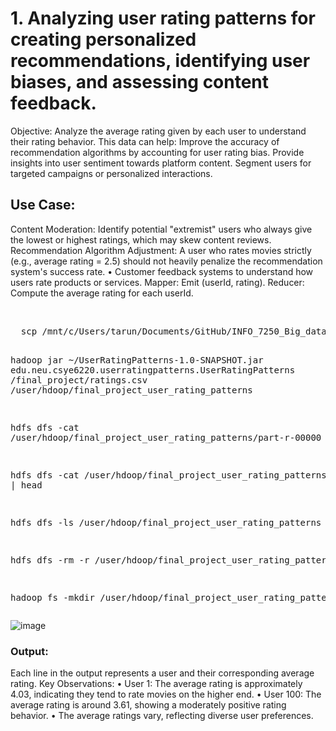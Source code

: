 <h1>1.	Analyzing user rating patterns for creating personalized recommendations, identifying user biases, and assessing content feedback.</h1>
Objective: Analyze the average rating given by each user to understand their rating behavior. This data can help: Improve the accuracy of recommendation algorithms by accounting for user rating bias. Provide insights into user sentiment towards platform content. Segment users for targeted campaigns or personalized interactions.

</br>
<h2>Use Case:</h2>
<p>Content Moderation: Identify potential "extremist" users who always give the lowest or highest ratings, which may skew content reviews.
Recommendation Algorithm Adjustment: A user who rates movies strictly (e.g., average rating = 2.5) should not heavily penalize the recommendation system's success rate.
•	Customer feedback systems to understand how users rate products or services.
Mapper: Emit (userId, rating).
Reducer: Compute the average rating for each userId.
</p>
<br/>
<pre>
  scp /mnt/c/Users/tarun/Documents/GitHub/INFO_7250_Big_data/final_project/UserRatingPatterns/target/UserRatingPatterns-1.0-SNAPSHOT.jar  hdoop@tarunsankhla:~/UserRatingPatterns-1.0-SNAPSHOT.jar
  
  hadoop jar ~/UserRatingPatterns-1.0-SNAPSHOT.jar edu.neu.csye6220.userratingpatterns.UserRatingPatterns /final_project/ratings.csv /user/hdoop/final_project_user_rating_patterns

  hdfs dfs -cat /user/hdoop/final_project_user_rating_patterns/part-r-00000 | head

  hdfs dfs -cat /user/hdoop/final_project_user_rating_patterns/_SUCCESS | head 

  hdfs dfs -ls /user/hdoop/final_project_user_rating_patterns

  hdfs dfs -rm -r /user/hdoop/final_project_user_rating_patterns

  hadoop fs -mkdir /user/hdoop/final_project_user_rating_patterns
</pre>
 
![image](https://github.com/user-attachments/assets/e4c5a816-c5a2-4114-96e9-56c691baf14e)
<br/>
<h3>Output:</h3>
Each line in the output represents a user and their corresponding average rating.
Key Observations:
•	User 1: The average rating is approximately 4.03, indicating they tend to rate movies on the higher end.
•	User 100: The average rating is around 3.61, showing a moderately positive rating behavior.
•	The average ratings vary, reflecting diverse user preferences.
